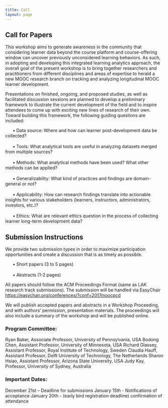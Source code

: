 ```yaml
---
title: Call
layout: page
---
```


## Call for Papers

This workshop aims to generate awareness in the community that considering learner data beyond the course platform and course-offering window can uncover previously unconsidered learning behaviors. As such, in adopting and developing this integrated learning analytics approach, the overall goal of the present workshop is to bring together researchers and practitioners from different disciplines and areas of expertise to herald a new MOOC research branch on tracking and analyzing longitudinal MOOC learner development. 
      
Presentations on finished, ongoing, and proposed studies, as well as facilitated discussion sessions are planned to develop a preliminary framework to illustrate the current development of the field and to inspire attendees to come up with exciting new lines of research of their own. Toward building this framework, the following guiding questions are included:

&nbsp;&nbsp;&nbsp;&nbsp;&nbsp;&nbsp;• Data source: Where and how can learner post-development data be collected? <br/>  
&nbsp;&nbsp;&nbsp;&nbsp;&nbsp;&nbsp;• Tools: What analytical tools are useful in analyzing datasets merged from multiple sources? <br/>  
&nbsp;&nbsp;&nbsp;&nbsp;&nbsp;&nbsp;• Methods: What analytical methods have been used? What other methods can be applied? <br/>  
&nbsp;&nbsp;&nbsp;&nbsp;&nbsp;&nbsp;• Generalizability: What kind of practices and findings are domain-general or not? <br/>  
&nbsp;&nbsp;&nbsp;&nbsp;&nbsp;&nbsp;• Applicability: How can research findings translate into actionable insights for various stakeholders (learners, instructors, administrators, investors, etc.)? <br/>  
&nbsp;&nbsp;&nbsp;&nbsp;&nbsp;&nbsp;• Ethics: What are relevant ethics question in the process of collecting learner long-term development data? <br/>  

## Submission Instructions

We provide two submission types in order to maximize participation opportunities and create a discussion that is as timely as possible. 

&nbsp;&nbsp;&nbsp;&nbsp;&nbsp;&nbsp;• Short papers (3 to 5 pages) <br/>  
&nbsp;&nbsp;&nbsp;&nbsp;&nbsp;&nbsp;• Abstracts (1-2 pages)<br/>  

All papers should follow the ACM Proceedings Format (same as LAK research track submissions). The submission will be handled via EasyChair https://easychair.org/conferences/?conf=2017moocpcd

We will publish accepted papers and abstracts in a Workshop Proceeding, and with authors’ permission, presentation materials. The proceedings will also include a summary of the workshop and will be published online.

### Program Committee:

Ryan Baker, Associate Professor, University of Pennsylvania, USA
Bodong Chen, Assistant Professor, University of Minnesota, USA
Richard Glassey, Assistant Professor, Royal Institute of Technology, Sweden 
Claudia Hauff, Assistant Professor, Delft University of Technology, The Netherlands
Sharon Hsiao, Assistant Professor, Arizona State University, USA
Judy Kay, Professor, University of Sydney, Australia

### Important Dates:

December 21st – Deadline for submissions
January 15th - Notifications of acceptance
January 20th - (early bird registration deadline) confirmation of attendance
